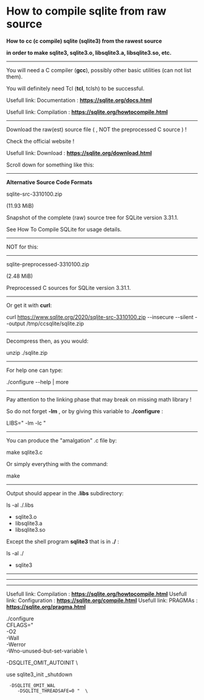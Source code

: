 # How to compile sqlite from raw source

**How to cc (c compile) sqlite (sqlite3) from the rawest source**

**in order to make sqlite3, sqlite3.o, libsqlite3.a, libsqlite3.so, etc.**

---

You will need a C compiler (**gcc**), possibly other basic utilities (can not list them).

You will definitely need Tcl (**tcl**, tclsh) to be successful.

Usefull link: Documentation : **https://sqlite.org/docs.html**

Usefull link: Compilation : **https://sqlite.org/howtocompile.html**

---

Download the raw(est) source file ( , NOT the preprocessed C source ) !

Check the official website !

Usefull link: Download : **https://sqlite.org/download.html**

Scroll down for something like this:

---

**Alternative Source Code Formats**

sqlite-src-3310100.zip

(11.93 MiB)

Snapshot of the complete (raw) source tree for SQLite version 3.31.1.

See How To Compile SQLite for usage details.

---

NOT for this:

---

sqlite-preprocessed-3310100.zip

(2.48 MiB)

Preprocessed C sources for SQLite version 3.31.1.

---

Or get it with **curl**:

curl https://www.sqlite.org/2020/sqlite-src-3310100.zip --insecure --silent --output /tmp/ccsqlite/sqlite.zip

---

Decompress then, as you would:

unzip ./sqlite.zip

---

For help one can type:

./configure --help | more

---

Pay attention to the linking phase that may break on missing math library !

So do not forget **-lm** , or by giving this variable to **./configure** :

LIBS=" -lm -lc "

---

You can produce the "amalgation" .c file by:

make sqlite3.c

Or simply everything with the command:

make

---

Output should appear in the **.libs** subdirectory:

ls -al ./.libs

+ sqlite3.o
+ libsqlite3.a
+ libsqlite3.so

Except the shell program **sqlite3** that is in **./** :

ls -al ./

+ sqlite3

---

---

---


Usefull link: Compilation : **https://sqlite.org/howtocompile.html**
Usefull link: Configuration : **https://sqlite.org/compile.html**
Usefull link: PRAGMAs : **https://sqlite.org/pragma.html**



./configure  \
   CFLAGS="  \
      -O2  \
      -Wall  \
      -Werror  \
      -Wno-unused-but-set-variable  \

-DSQLITE_OMIT_AUTOINIT  \

use sqlite3_init
           _shutdown


     -DSQLITE_OMIT_WAL  
        -DSQLITE_THREADSAFE=0 "  \
